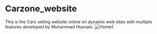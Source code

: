 # Carzone_website
This is the Cars selling website online on dynamic web sites with multiple features developed by Muhammad Husnain.
![Home1](https://user-images.githubusercontent.com/88634867/144065905-a64c8c09-ad1d-4a25-9dab-e34c317f00d6.png)
